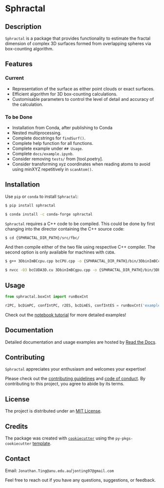 # Sphractal

## Description

`Sphractal` is a package that provides functionality to estimate the fractal dimension of complex 3D surfaces formed 
from overlapping spheres via box-counting algorithm. 

## Features

### Current
* Representation of the surface as either point clouds or exact surfaces.
* Efficient algorithm for 3D box-counting calculations.
* Customisable parameters to control the level of detail and accuracy of the calculation.

### To be Done
* Installation from Conda, after publishing to Conda
* Nested multiprocessing.
* Complete docstrings for `findSurf()`.
* Complete help function for all functions.
* Complete example under `## Usage`.
* Complete `docs/example.ipynb`.
* Consider removing `tests/` from [tool.poetry].
* Consider transforming xyz coordinates when reading atoms to avoid using minXYZ repetitively in `scanAtom()`.

## Installation

Use `pip` or `conda` to install `Sphractal`:
```bash
$ pip install sphractal
```
```bash
$ conda install -c conda-forge sphractal
```

`Sphractal` requires a C++ code to be compiled. This could be done by first changing into the director containing the 
C++ source code: 
```bash
$ cd {SPHRACTAL_DIR_PATH}/src/fbc/
```

And then compile either of the two file using respective C++ compiler. 
The second option is only available for machines with `CUDA`.
```bash
$ g++ 3DbinImBCcpu.cpp bcCPU.cpp -o {SPHRACTAL_DIR_PATH}/bin/3DbinImBCcpu.exe
```
```bash
$ nvcc -O3 bcCUDA3D.cu 3DbinImBCgpu.cpp -o {SPHRACTAL_DIR_PATH}/bin/3DbinImBCgpu.exe
```

## Usage

```python
from sphractal.boxCnt import runBoxCnt

r2PC, bcDimPC, confIntPC, r2ES, bcDimES, confIntES = runBoxCnt('example.xyz')
```

Check out the [notebook tutorial](example.ipynb) for more detailed examples!

## Documentation

Detailed documentation and usage examples are hosted by [Read the Docs](https://sphractal.readthedocs.io/en/latest/).

## Contributing

`Sphractal` appreciates your enthusiasm and welcomes your expertise! 

Please check out the [contributing guidelines](https://github.com/Jon-Ting/sphractal/blob/main/CONTRIBUTING.md) and [code of conduct](https://github.com/Jon-Ting/sphractal/blob/main/CONDUCT.md). 
By contributing to this project, you agree to abide by its terms.

## License

The project is distributed under an [MIT License](https://github.com/Jon-Ting/sphractal/blob/main/LICENSE).

## Credits

The package was created with [`cookiecutter`](https://cookiecutter.readthedocs.io/en/latest/) using the 
`py-pkgs-cookiecutter` [template](https://github.com/py-pkgs/py-pkgs-cookiecutter).

## Contact

Email: `Jonathan.Ting@anu.edu.au`/`jonting97@gmail.com`

Feel free to reach out if you have any questions, suggestions, or feedback.
